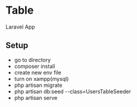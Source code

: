 
# Table
Laravel App


## Setup

 - go to directory
 - composer install
 - create new env file
 - turn on xampp(mysql)
 - php artisan migrate
 - php artisan db:seed --class=UsersTableSeeder
 - php artisan serve
